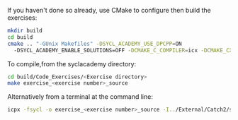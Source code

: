 If you haven't done so already, use CMake to configure then build the exercises:
```sh
mkdir build
cd build
cmake .. "-GUnix Makefiles" -DSYCL_ACADEMY_USE_DPCPP=ON 
  -DSYCL_ACADEMY_ENABLE_SOLUTIONS=OFF -DCMAKE_C_COMPILER=icx -DCMAKE_CXX_COMPILER=icpx
```

To compile,from the syclacademy directory:
```sh
cd build/Code_Exercises/<Exercise directory>
make exercise_<exercise number>_source
```

Alternatively from a terminal at the command line:
```sh
icpx -fsycl -o exercise_<exercise number>_source -I../External/Catch2/single_include ../Code_Exercises/<Exercise directory>/source.cpp
```
